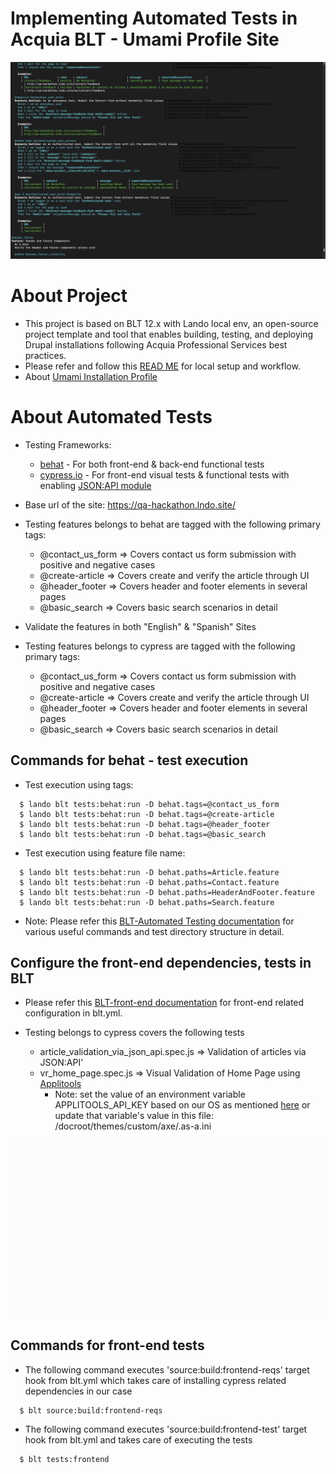 # Implementing Automated Tests in Acquia BLT - Umami Profile Site

![Behat Execution Resutls](demo_evidence/behat_test_results.png)

# About Project
   * This project is based on BLT 12.x with Lando local env, an open-source project template and tool that enables building, testing, and deploying Drupal installations following Acquia Professional Services best practices.
   * Please refer and follow this [READ ME](/SetUp_README.md) for local setup and workflow.
   * About [Umami Installation Profile](https://www.drupal.org/project/demo_umami)

# About Automated Tests

* Testing Frameworks:
   * [behat](https://docs.behat.org/en/latest/) - For both front-end & back-end functional tests
   * [cypress.io](https://www.cypress.io/)  - For front-end visual tests & functional tests with enabling [JSON:API module](https://www.drupal.org/project/jsonapi)


* Base url of the site: https://qa-hackathon.lndo.site/

* Testing features belongs to behat are tagged with the following primary tags:
    * @contact_us_form => Covers contact us form submission with positive and negative cases
    * @create-article => Covers create and verify the article through UI
    * @header_footer => Covers header and footer elements in several pages
    * @basic_search => Covers basic search scenarios in detail


* Validate the features in both "English" & "Spanish" Sites

* Testing features belongs to cypress are tagged with the following primary tags:
    * @contact_us_form => Covers contact us form submission with positive and negative cases
    * @create-article => Covers create and verify the article through UI
    * @header_footer => Covers header and footer elements in several pages
    * @basic_search => Covers basic search scenarios in detail

## Commands for behat - test execution

* Test execution using tags:

```
  $ lando blt tests:behat:run -D behat.tags=@contact_us_form
  $ lando blt tests:behat:run -D behat.tags=@create-article
  $ lando blt tests:behat:run -D behat.tags=@header_footer
  $ lando blt tests:behat:run -D behat.tags=@basic_search
```
* Test execution using feature file name:

```
  $ lando blt tests:behat:run -D behat.paths=Article.feature
  $ lando blt tests:behat:run -D behat.paths=Contact.feature
  $ lando blt tests:behat:run -D behat.paths=HeaderAndFooter.feature
  $ lando blt tests:behat:run -D behat.paths=Search.feature
```
  * Note: Please refer this [BLT-Automated Testing documentation](https://docs.acquia.com/blt/developer/testing/) for various useful commands and test directory structure in detail.

## Configure the front-end dependencies, tests in BLT

  *  Please refer this [BLT-front-end documentation](https://docs.acquia.com/blt/developer/frontend/) for front-end related configuration in blt.yml.

* Testing belongs to cypress covers the following tests
    * article_validation_via_json_api.spec.js => Validation of articles via JSON:API'
    * vr_home_page.spec.js => Visual Validation of Home Page using [Applitools](https://applitools.com/)
      * Note: set the value of an environment variable APPLITOOLS_API_KEY based on our OS as mentioned [here](https://www.npmjs.com/package/@applitools/eyes-cypress) or update that variable's value in this file: /docroot/themes/custom/axe/.as-a.ini

![Cypress Tests Evidence](demo_evidence/article_validation_via_json_api.spec.js.gif)

## Commands for front-end tests

* The following command executes 'source:build:frontend-reqs' target hook from blt.yml which takes care of installing cypress related dependencies in our case
```
  $ blt source:build:frontend-reqs
``` 
* The following command executes 'source:build:frontend-test' target hook from blt.yml and takes care of executing the tests
```
  $ blt tests:frontend
```





